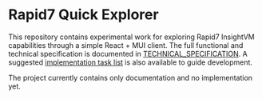 # Rapid7 Quick Explorer

This repository contains experimental work for exploring Rapid7 InsightVM capabilities through a simple React + MUI client. The full functional and technical specification is documented in [TECHNICAL_SPECIFICATION](docs/TECHNICAL_SPECIFICATION.md). A suggested [implementation task list](docs/IMPLEMENTATION_TASKS.md) is also available to guide development.

The project currently contains only documentation and no implementation yet.
